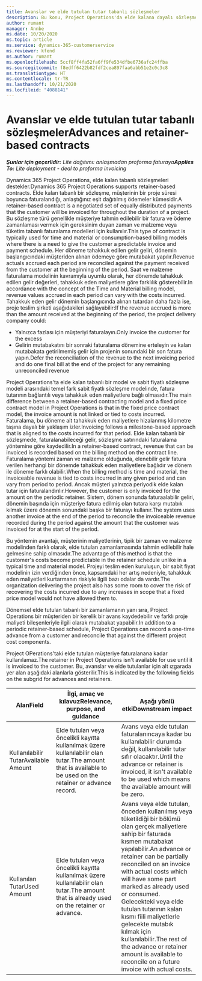 ```yaml
---
title: Avanslar ve elde tutulan tutar tabanlı sözleşmeler
description: Bu konu, Project Operations'da elde kalana dayalı sözleşme modelleri veya avanslar hakkında bilgi sağlar.
author: rumant
manager: Annbe
ms.date: 10/20/2020
ms.topic: article
ms.service: dynamics-365-customerservice
ms.reviewer: kfend
ms.author: rumant
ms.openlocfilehash: 5ccf8ff4fa52fa6ff9fe534dfbe6736afc24ffba
ms.sourcegitcommit: f8edff6422b82fdf2cea897faa6abb51e2c0c3c8
ms.translationtype: HT
ms.contentlocale: tr-TR
ms.lasthandoff: 10/21/2020
ms.locfileid: "4088141"
---
```

# <a name="advances-and-retainer-based-contracts"></a><span data-ttu-id="ffd64-103">Avanslar ve elde tutulan tutar tabanlı sözleşmeler</span><span class="sxs-lookup"><span data-stu-id="ffd64-103">Advances and retainer-based contracts</span></span> 


<span data-ttu-id="ffd64-104">_**Şunlar için geçerlidir:** Lite dağıtımı: anlaşmadan proforma faturaya_</span><span class="sxs-lookup"><span data-stu-id="ffd64-104">_**Applies To:** Lite deployment - deal to proforma invoicing_</span></span>

<span data-ttu-id="ffd64-105">Dynamics 365 Project Operations, elde kalan tabanlı sözleşmeleri destekler.</span><span class="sxs-lookup"><span data-stu-id="ffd64-105">Dynamics 365 Project Operations supports retainer-based contracts.</span></span> <span data-ttu-id="ffd64-106">Elde kalan tabanlı bir sözleşme, müşterinin bir proje süresi boyunca faturalandığı, anlaştığınız eşit dağıtılmış ödemeler kümesidir.</span><span class="sxs-lookup"><span data-stu-id="ffd64-106">A retainer-based contract is a negotiated set of equally distributed payments that the customer will be invoiced for throughout the duration of a project.</span></span> <span data-ttu-id="ffd64-107">Bu sözleşme türü genellikle müşteriye tahmin edilebilir bir fatura ve ödeme zamanlaması vermek için gereksinim duyan zaman ve malzeme veya tüketim tabanlı faturalama modelleri için kullanılır.</span><span class="sxs-lookup"><span data-stu-id="ffd64-107">This type of contract is typically used for time and material or consumption-based billing models where there is a need to give the customer a predictable invoice and payment schedule.</span></span> <span data-ttu-id="ffd64-108">Her döneme tahakkuk edilen gelir geliri, dönemin başlangıcındaki müşteriden alınan ödemeye göre mutabakat yapılır.</span><span class="sxs-lookup"><span data-stu-id="ffd64-108">Revenue actuals accrued each period are reconciled against the payment received from the customer at the beginning of the period.</span></span> <span data-ttu-id="ffd64-109">Saat ve malzeme faturalama modelinin kavramıyla uyumlu olarak, her dönemde tahakkuk edilen gelir değerleri, tahakkuk eden maliyetlere göre farklılık gösterebilir.</span><span class="sxs-lookup"><span data-stu-id="ffd64-109">In accordance with the concept of the Time and Material billing model, revenue values accrued in each period can vary with the costs incurred.</span></span> <span data-ttu-id="ffd64-110">Tahakkuk eden gelir dönemin başlangıcında alınan tutardan daha fazla ise, proje teslim şirketi aşağıdakileri sağlayabilir:</span><span class="sxs-lookup"><span data-stu-id="ffd64-110">If the revenue accrued is more than the amount received at the beginning of the period, the project delivery company could:</span></span>

- <span data-ttu-id="ffd64-111">Yalnızca fazlası için müşteriyi faturalayın.</span><span class="sxs-lookup"><span data-stu-id="ffd64-111">Only invoice the customer for the excess</span></span> 
- <span data-ttu-id="ffd64-112">Gelirin mutabakatını bir sonraki faturalama dönemine erteleyin ve kalan mutabakata getirilmemiş gelir için projenin sonundaki bir son fatura yapın.</span><span class="sxs-lookup"><span data-stu-id="ffd64-112">Defer the reconciliation of the revenue to the next invoicing period and do one final bill at the end of the project for any remaining unreconciled revenue</span></span>

<span data-ttu-id="ffd64-113">Project Operations'ta elde kalan tabanlı bir model ve sabit fiyatlı sözleşme modeli arasındaki temel fark sabit fiyatlı sözleşme modelinde, fatura tutarının bağlantılı veya tahakkuk eden maliyetlere bağlı olmasıdır.</span><span class="sxs-lookup"><span data-stu-id="ffd64-113">The main difference between a retainer-based contracting model and a fixed price contract model in Project Operations is that in the fixed price contract model, the invoice amount is not linked or tied to costs incurred.</span></span> <span data-ttu-id="ffd64-114">Faturalama, bu döneme ait tahakkuk eden maliyetlere hizalanmış kilometre taşına dayalı bir yaklaşım izler.</span><span class="sxs-lookup"><span data-stu-id="ffd64-114">Invoicing follows a milestone-based approach that is aligned to the costs incurred for that period.</span></span> <span data-ttu-id="ffd64-115">Elde kalan tabanlı bir sözleşmede, faturalanabileceği gelir, sözleşme satırındaki faturalama yöntemine göre kaydedilir.</span><span class="sxs-lookup"><span data-stu-id="ffd64-115">In a retainer-based contract, revenue that can be invoiced is recorded based on the billing method on the contract line.</span></span> <span data-ttu-id="ffd64-116">Faturalama yöntemi zaman ve malzeme olduğunda, elenebilir gelir fatura verilen herhangi bir dönemde tahakkuk eden maliyetlere bağlıdır ve dönem ile döneme farklı olabilir.</span><span class="sxs-lookup"><span data-stu-id="ffd64-116">When the billing method is time and material, the invoiceable revenue is tied to costs incurred in any given period and can vary from period to period.</span></span> <span data-ttu-id="ffd64-117">Ancak müşteri yalnızca periyodik elde kalan tutar için faturalandırılır.</span><span class="sxs-lookup"><span data-stu-id="ffd64-117">However, the customer is only invoiced for the amount on the periodic retainer.</span></span> <span data-ttu-id="ffd64-118">Sistem, dönem sonunda faturaalabilir geliri, dönemin başında için müşteriye fatura edilmiş olan tutara karşı mutabık kılmak üzere dönemin sonundaki başka bir faturayı kullanır.</span><span class="sxs-lookup"><span data-stu-id="ffd64-118">The system uses another invoice at the end of the period to reconcile the invoiceable revenue recorded during the period against the amount that the customer was invoiced for at the start of the period.</span></span>

<span data-ttu-id="ffd64-119">Bu yöntemin avantajı, müşterinin maliyetlerinin, tipik bir zaman ve malzeme modelinden farklı olarak, elde tutulan zamanlamasında tahmin edilebilir hale gelmesine sahip olmasıdır.</span><span class="sxs-lookup"><span data-stu-id="ffd64-119">The advantage of this method is that the customer's costs become predictable in the retainer schedule unlike in a typical time and material model.</span></span> <span data-ttu-id="ffd64-120">Projeyi teslim eden kuruluşun, bir sabit fiyat modelinin izin verdiğinden önce, kapsamdaki her artış nedeniyle, tahakkuk eden maliyetleri kurtarmanın riskiyle ilgili bazı odalar da vardır.</span><span class="sxs-lookup"><span data-stu-id="ffd64-120">The organization delivering the project also has some room to cover the risk of recovering the costs incurred due to any increases in scope that a fixed price model would not have allowed them to.</span></span>

<span data-ttu-id="ffd64-121">Dönemsel elde tutulan tabanlı bir zamanlamanın yanı sıra, Project Operations bir müşteriden bir kerelik bir avans kaydedebilir ve farklı proje maliyeti bileşenleriyle ilgili olarak mutabakat yapabilir.</span><span class="sxs-lookup"><span data-stu-id="ffd64-121">In addition to a periodic retainer-based schedule, Project Operations can record a one-time advance from a customer and reconcile that against the different project cost components.</span></span>

<span data-ttu-id="ffd64-122">Project OPerations'taki elde tutulan müşteriye faturalanana kadar kullanılamaz.</span><span class="sxs-lookup"><span data-stu-id="ffd64-122">The retainer in Project Operations isn't available for use until it is invoiced to the customer.</span></span> <span data-ttu-id="ffd64-123">Bu, avanslar ve elde tutulanlar için alt ızgarada yer alan aşağıdaki alanlarla gösterilir.</span><span class="sxs-lookup"><span data-stu-id="ffd64-123">This is indicated by the following fields on the subgrid for advances and retainers.</span></span>

| <span data-ttu-id="ffd64-124">Alan</span><span class="sxs-lookup"><span data-stu-id="ffd64-124">Field</span></span> | <span data-ttu-id="ffd64-125">İlgi, amaç ve kılavuz</span><span class="sxs-lookup"><span data-stu-id="ffd64-125">Relevance, purpose, and guidance</span></span> | <span data-ttu-id="ffd64-126">Aşağı yönlü etki</span><span class="sxs-lookup"><span data-stu-id="ffd64-126">Downstream impact</span></span> |
| --- | --- | --- |
| <span data-ttu-id="ffd64-127">Kullanılabilir Tutar</span><span class="sxs-lookup"><span data-stu-id="ffd64-127">Available Amount</span></span> | <span data-ttu-id="ffd64-128">Elde tutulan veya öncelikli kayıtta kullanılmak üzere kullanılabilir olan tutar.</span><span class="sxs-lookup"><span data-stu-id="ffd64-128">The amount that is available to be used on the retainer or advance record.</span></span> | <span data-ttu-id="ffd64-129">Avans veya elde tutulan faturalanıncaya kadar bu kullanılabilir durumda değil, kullanılabilir tutar sıfır olacaktır.</span><span class="sxs-lookup"><span data-stu-id="ffd64-129">Until the advance or retainer is invoiced, it isn't available to be used which means the available amount will be zero.</span></span> |
| <span data-ttu-id="ffd64-130">Kullanılan Tutar</span><span class="sxs-lookup"><span data-stu-id="ffd64-130">Used Amount</span></span> | <span data-ttu-id="ffd64-131">Elde tutulan veya öncelikli kayıtta kullanılmak üzere kullanılabilir olan tutar.</span><span class="sxs-lookup"><span data-stu-id="ffd64-131">The amount that is already used on the retainer or advance.</span></span> | <span data-ttu-id="ffd64-132">Avans veya elde tutulan, önceden kullanılmış veya tüketildiği bir bölümü olan gerçek maliyetlere sahip bir faturada kısmen mutabakat yapılabilir.</span><span class="sxs-lookup"><span data-stu-id="ffd64-132">An advance or retainer can be partially reconciled on an invoice with actual costs which will have some part marked as already used or consumed.</span></span> <span data-ttu-id="ffd64-133">Gelecekteki veya elde tutulan tutarının kalan kısmı fiili maliyetlerle gelecekte mutabık kılmak için kullanılabilir.</span><span class="sxs-lookup"><span data-stu-id="ffd64-133">The rest of the advance or retainer amount is available to reconcile on a future invoice with actual costs.</span></span> |
